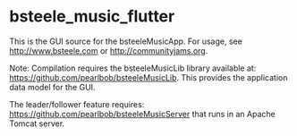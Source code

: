 # bsteele_music_flutter

This is the GUI source for the bsteeleMusicApp.
For usage, see http://www.bsteele.com or http://communityjams.org.

Note: Compilation requires the bsteeleMusicLib library available
at: https://github.com/pearlbob/bsteeleMusicLib. This provides the application
data model for the GUI.

The leader/follower feature
requires: https://github.com/pearlbob/bsteeleMusicServer that runs
in an Apache Tomcat server.
